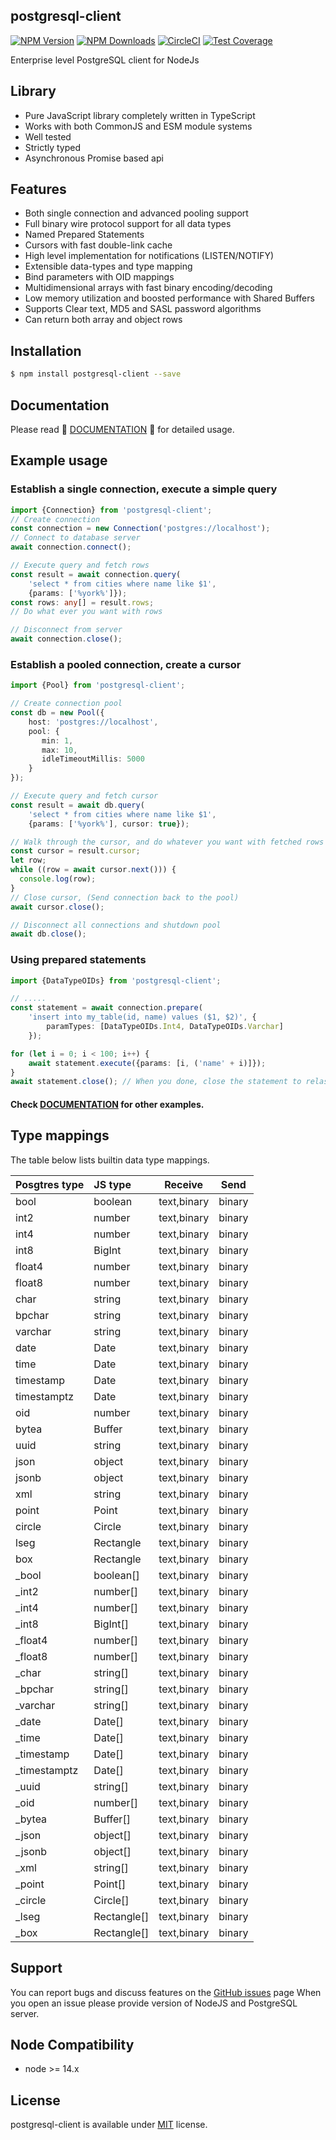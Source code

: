 ## postgresql-client
  
[![NPM Version][npm-image]][npm-url]
[![NPM Downloads][downloads-image]][downloads-url]
[![CircleCI][circleci-image]][circleci-url]
[![Test Coverage][coveralls-image]][coveralls-url]


Enterprise level PostgreSQL client for NodeJs


## Library

- Pure JavaScript library completely written in TypeScript
- Works with both CommonJS and ESM module systems
- Well tested
- Strictly typed
- Asynchronous Promise based api

## Features

- Both single connection and advanced pooling support
- Full binary wire protocol support for all data types
- Named Prepared Statements
- Cursors with fast double-link cache
- High level implementation for notifications (LISTEN/NOTIFY)
- Extensible data-types and type mapping
- Bind parameters with OID mappings
- Multidimensional arrays with fast binary encoding/decoding
- Low memory utilization and boosted performance with Shared Buffers
- Supports Clear text, MD5 and SASL password algorithms
- Can return both array and object rows


## Installation

```bash
$ npm install postgresql-client --save
```

## Documentation
Please read :small_orange_diamond: [DOCUMENTATION](DOCUMENTATION.md) :small_orange_diamond: for detailed usage.

## Example usage

### Establish a single connection, execute a simple query

```ts
import {Connection} from 'postgresql-client';
// Create connection
const connection = new Connection('postgres://localhost');
// Connect to database server
await connection.connect();

// Execute query and fetch rows
const result = await connection.query(
    'select * from cities where name like $1',
    {params: ['%york%']});
const rows: any[] = result.rows;
// Do what ever you want with rows

// Disconnect from server
await connection.close(); 
```

### Establish a pooled connection, create a cursor
```ts
import {Pool} from 'postgresql-client';

// Create connection pool
const db = new Pool({
    host: 'postgres://localhost',
    pool: {
       min: 1,
       max: 10,
       idleTimeoutMillis: 5000
    }
});

// Execute query and fetch cursor
const result = await db.query(
    'select * from cities where name like $1',
    {params: ['%york%'], cursor: true});

// Walk through the cursor, and do whatever you want with fetched rows
const cursor = result.cursor;
let row;
while ((row = await cursor.next())) {
  console.log(row);
}
// Close cursor, (Send connection back to the pool)
await cursor.close();

// Disconnect all connections and shutdown pool
await db.close(); 
```

### Using prepared statements
```ts
import {DataTypeOIDs} from 'postgresql-client'; 

// .....
const statement = await connection.prepare( 
    'insert into my_table(id, name) values ($1, $2)', {
        paramTypes: [DataTypeOIDs.Int4, DataTypeOIDs.Varchar]
    });

for (let i = 0; i < 100; i++) {
    await statement.execute({params: [i, ('name' + i)]});
}
await statement.close(); // When you done, close the statement to relase resources
```

#### Check [DOCUMENTATION](DOCUMENTATION.md) for other examples.



## Type mappings
The table below lists builtin data type mappings.

| Posgtres type | JS type     | Receive     | Send     | 
|---------------|:------------| ------------|----------|
| bool          | boolean     | text,binary | binary   | 
| int2          | number      | text,binary | binary   | 
| int4          | number      | text,binary | binary   | 
| int8          | BigInt      | text,binary | binary   | 
| float4        | number      | text,binary | binary   | 
| float8        | number      | text,binary | binary   | 
| char          | string      | text,binary | binary   | 
| bpchar        | string      | text,binary | binary   | 
| varchar       | string      | text,binary | binary   | 
| date          | Date        | text,binary | binary   | 
| time          | Date        | text,binary | binary   | 
| timestamp     | Date        | text,binary | binary   | 
| timestamptz   | Date        | text,binary | binary   | 
| oid           | number      | text,binary | binary   | 
| bytea         | Buffer      | text,binary | binary   | 
| uuid          | string      | text,binary | binary   | 
| json          | object      | text,binary | binary   | 
| jsonb         | object      | text,binary | binary   | 
| xml           | string      | text,binary | binary   | 
| point         | Point       | text,binary | binary   | 
| circle        | Circle      | text,binary | binary   | 
| lseg          | Rectangle   | text,binary | binary   | 
| box           | Rectangle   | text,binary | binary   | 
| _bool         | boolean[]   | text,binary | binary   | 
| _int2         | number[]    | text,binary | binary   | 
| _int4         | number[]    | text,binary | binary   | 
| _int8         | BigInt[]    | text,binary | binary   | 
| _float4       | number[]    | text,binary | binary   | 
| _float8       | number[]    | text,binary | binary   | 
| _char         | string[]    | text,binary | binary   | 
| _bpchar       | string[]    | text,binary | binary   | 
| _varchar      | string[]    | text,binary | binary   | 
| _date         | Date[]      | text,binary | binary   | 
| _time         | Date[]      | text,binary | binary   | 
| _timestamp    | Date[]      | text,binary | binary   | 
| _timestamptz  | Date[]      | text,binary | binary   | 
| _uuid         | string[]    | text,binary | binary   | 
| _oid          | number[]    | text,binary | binary   | 
| _bytea        | Buffer[]    | text,binary | binary   | 
| _json         | object[]    | text,binary | binary   | 
| _jsonb        | object[]    | text,binary | binary   | 
| _xml          | string[]    | text,binary | binary   | 
| _point        | Point[]     | text,binary | binary   | 
| _circle       | Circle[]    | text,binary | binary   | 
| _lseg         | Rectangle[] | text,binary | binary   | 
| _box          | Rectangle[] | text,binary | binary   | 


## Support
You can report bugs and discuss features on the [GitHub issues](https://github.com/panates/postgresql-client/issues) page
When you open an issue please provide version of NodeJS and PostgreSQL server.

## Node Compatibility
- node >= 14.x
 
  
## License
postgresql-client is available under [MIT](LICENSE) license.

[npm-image]: https://img.shields.io/npm/v/postgresql-client.svg
[npm-url]: https://npmjs.org/package/postgresql-client
[circleci-image]: https://circleci.com/gh/panates/postgresql-client/tree/master.svg?style=shield
[circleci-url]: https://circleci.com/gh/panates/postgresql-client/tree/master
[coveralls-image]: https://img.shields.io/coveralls/panates/postgresql-client/master.svg
[coveralls-url]: https://coveralls.io/r/panates/postgresql-client
[downloads-image]: https://img.shields.io/npm/dm/postgresql-client.svg
[downloads-url]: https://npmjs.org/package/postgresql-client
[gitter-image]: https://badges.gitter.im/panates/postgresql-client.svg
[gitter-url]: https://gitter.im/panates/postgresql-client?utm_source=badge&utm_medium=badge&utm_campaign=pr-badge&utm_content=badge
[dependencies-image]: https://david-dm.org/panates/postgresql-client/status.svg
[dependencies-url]:https://david-dm.org/panates/postgresql-client
[devdependencies-image]: https://david-dm.org/panates/postgresql-client/dev-status.svg
[devdependencies-url]:https://david-dm.org/panates/postgresql-client?type=dev
[quality-image]: http://npm.packagequality.com/shield/postgresql-client.png
[quality-url]: http://packagequality.com/#?package=postgresql-client
